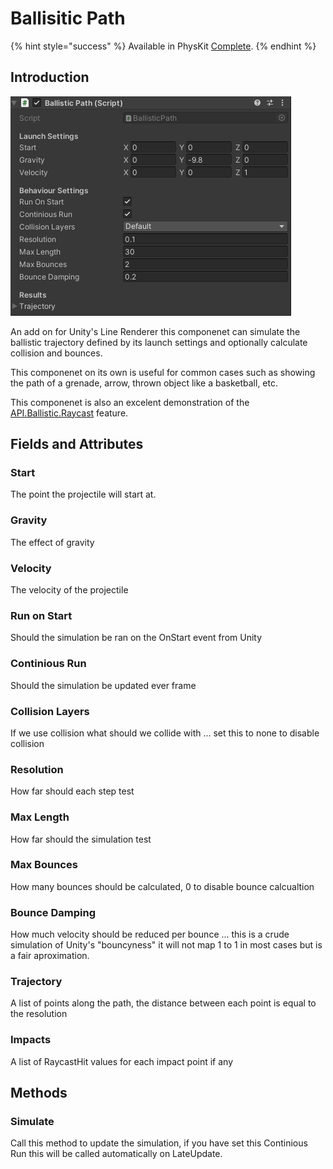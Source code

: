 # Ballisitic Path

{% hint style="success" %}
Available in PhysKit [Complete](https://prf.hn/l/rpoyznk).
{% endhint %}

## Introduction

![](<../../../.gitbook/assets/image (155).png>)

An add on for Unity's Line Renderer this componenet can simulate the ballistic trajectory defined by its launch settings and optionally calculate collision and bounces.

This componenet on its own is useful for common cases such as showing the path of a grenade, arrow, thrown object like a basketball, etc.

This componenet is also an excelent demonstration of the [API.Ballistic.Raycast](../api/ballistics.md#raycast) feature.

## Fields and Attributes

### Start

The point the projectile will start at.

### Gravity

The effect of gravity

### Velocity

The velocity of the projectile

### Run on Start

Should the simulation be ran on the OnStart event from Unity

### Continious Run

Should the simulation be updated ever frame

### Collision Layers

If we use collision what should we collide with ... set this to none to disable collision

### Resolution

How far should each step test

### Max Length

How far should the simulation test

### Max Bounces

How many bounces should be calculated, 0 to disable bounce calcualtion

### Bounce Damping

How much velocity should be reduced per bounce ... this is a crude simulation of Unity's "bouncyness" it will not map 1 to 1 in most cases but is a fair aproximation.

### Trajectory

A list of points along the path, the distance between each point is equal to the resolution

### Impacts

A list of RaycastHit values for each impact point if any

## Methods

### Simulate

Call this method to update the simulation, if you have set this Continious Run this will be called automatically on LateUpdate.
